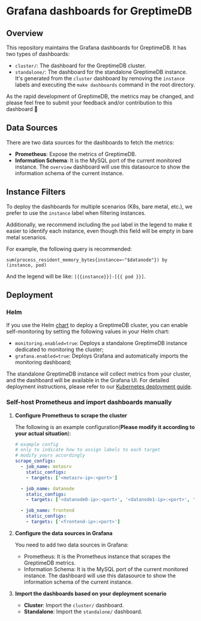 # Grafana dashboards for GreptimeDB

## Overview

This repository maintains the Grafana dashboards for GreptimeDB. It has two types of dashboards:

- `cluster/`: The dashboard for the GreptimeDB cluster.
- `standalone/`: The dashboard for the standalone GreptimeDB instance. It's generated from the `cluster` dashboard by removing the `instance` labels and executing the `make dashboards` command in the root directory.

As the rapid development of GreptimeDB, the metrics may be changed, and please feel free to submit your feedback and/or contribution to this dashboard 🤗

## Data Sources

There are two data sources for the dashboards to fetch the metrics:

- **Prometheus**: Expose the metrics of GreptimeDB.
- **Information Schema**: It is the MySQL port of the current monitored instance. The `overview` dashboard will use this datasource to show the information schema of the current instance.

## Instance Filters

To deploy the dashboards for multiple scenarios (K8s, bare metal, etc.), we prefer to use the `instance` label when filtering instances.

Additionally, we recommend including the `pod` label in the legend to make it easier to identify each instance, even though this field will be empty in bare metal scenarios.

For example, the following query is recommended:

```promql
sum(process_resident_memory_bytes{instance=~"$datanode"}) by (instance, pod)
```

And the legend will be like: `[{{instance}}]-[{{ pod }}]`.

## Deployment

### Helm

If you use the Helm [chart](https://github.com/GreptimeTeam/helm-charts) to deploy a GreptimeDB cluster, you can enable self-monitoring by setting the following values in your Helm chart:

- `monitoring.enabled=true`: Deploys a standalone GreptimeDB instance dedicated to monitoring the cluster;
- `grafana.enabled=true`: Deploys Grafana and automatically imports the monitoring dashboard;

The standalone GreptimeDB instance will collect metrics from your cluster, and the dashboard will be available in the Grafana UI. For detailed deployment instructions, please refer to our [Kubernetes deployment guide](https://docs.greptime.com/nightly/user-guide/deployments/deploy-on-kubernetes/getting-started).

### Self-host Prometheus and import dashboards manually

1. **Configure Prometheus to scrape the cluster**

   The following is an example configuration(**Please modify it according to your actual situation**):

    ```yml
    # example config
    # only to indicate how to assign labels to each target
    # modify yours accordingly
    scrape_configs:
      - job_name: metasrv
        static_configs:
        - targets: ['<metasrv-ip>:<port>']

      - job_name: datanode
        static_configs:
        - targets: ['<datanode0-ip>:<port>', '<datanode1-ip>:<port>', '<datanode2-ip>:<port>']

      - job_name: frontend
        static_configs:
        - targets: ['<frontend-ip>:<port>']
    ```

2. **Configure the data sources in Grafana**

   You need to add two data sources in Grafana:

   - Prometheus: It is the Prometheus instance that scrapes the GreptimeDB metrics.
   - Information Schema: It is the MySQL port of the current monitored instance. The dashboard will use this datasource to show the information schema of the current instance.

3. **Import the dashboards based on your deployment scenario**

   - **Cluster**: Import the `cluster/` dashboard.
   - **Standalone**: Import the `standalone/` dashboard.
